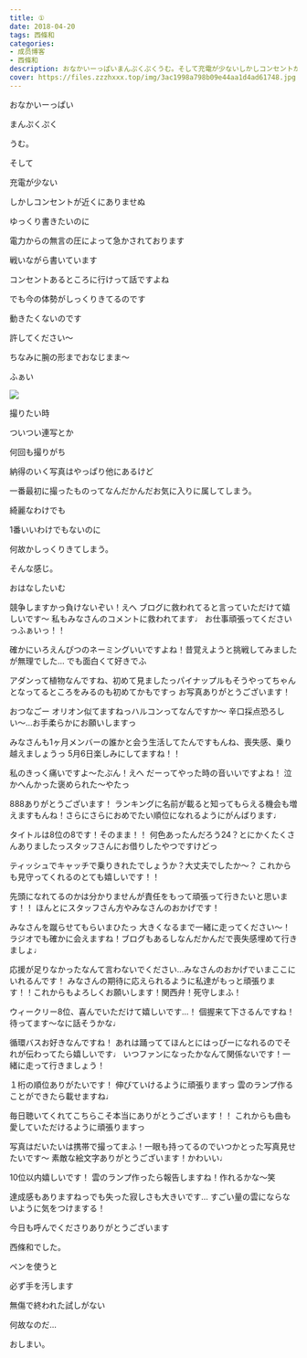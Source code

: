 ```yaml
---
title: ①
date: 2018-04-20
tags: 西條和
categories: 
- 成员博客
- 西條和
description: おなかいーっぱいまんぷくぷくうむ。そして充電が少ないしかしコンセントが近くにありませ...
cover: https://files.zzzhxxx.top/img/3ac1998a798b09e44aa1d4ad61748.jpg 
---
```










おなかいーっぱい










まんぷくぷく







うむ。






そして










充電が少ない










しかしコンセントが近くにありませぬ










ゆっくり書きたいのに









電力からの無言の圧によって急かされております








戦いながら書いています











コンセントあるところに行けって話ですよね









でも今の体勢がしっくりきてるのです









動きたくないのです








許してください〜










ちなみに腕の形までおなじまま〜










ふぁい






![](https://files.zzzhxxx.top/img/3ac1998a798b09e44aa1d4ad61748.jpg)






撮りたい時








ついつい連写とか








何回も撮りがち










納得のいく写真はやっぱり他にあるけど








一番最初に撮ったものってなんだかんだお気に入りに属してしまう。










綺麗なわけでも









1番いいわけでもないのに










何故かしっくりきてしまう。











そんな感じ。


















おはなしたいむ





競争しますかっ負けないぞい！えへ
ブログに救われてると言っていただけて嬉しいです〜
私もみなさんのコメントに救われてます♩
お仕事頑張ってくださいっふぁいっ！！





確かにいろえんぴつのネーミングいいですよね！昔覚えようと挑戦してみましたが無理でした…
でも面白くて好きでふ





アダンって植物なんですね、初めて見ましたっパイナップルもそうやってちゃんとなってるところをみるのも初めてかもですっ
お写真ありがとうございます！





おつなごー
オリオン似てますねっハルコンってなんですか〜
辛口採点恐ろしい〜…お手柔らかにお願いしますっ




みなさんも1ヶ月メンバーの誰かと会う生活してたんですもんね、喪失感、乗り越えましょうっ
5月6日楽しみにしてますね！！





私のきっく痛いですよ〜たぶん！えへ
だーってやった時の音いいですよね！
泣かへんかった褒められた〜やたっ






888ありがとうございます！
ランキングに名前が載ると知ってもらえる機会も増えますもんね！さらにさらにおめでたい順位になれるようにがんばります♩







タイトルは8位の8です！そのまま！！
何色あったんだろう24？とにかくたくさんありましたっスタッフさんにお借りしたやつですけどっ






ティッシュでキャッチで乗りきれたでしょうか？大丈夫でしたか〜？
これからも見守ってくれるのとても嬉しいです！！




先頭になれてるのかは分かりませんが責任をもって頑張って行きたいと思います！！
ほんとにスタッフさん方やみなさんのおかげです！




みなさんを蹴らせてもらいまひたっ
大きくなるまで一緒に走ってください〜！
ラジオでも確かに会えますね！ブログもあるしなんだかんだで喪失感埋めて行きましょ♩






応援が足りなかったなんて言わないでください…みなさんのおかげでいまここにいれるんです！
みなさんの期待に応えられるように私達がもっと頑張ります！！これからもよろしくお願いします！関西弁！死守しまふ！





ウィークリー8位、喜んでいただけて嬉しいです…！
個握来て下さるんですね！待ってます〜なに話そうかな♩






循環バスお好きなんですね！
あれは踊っててほんとにはっぴーになれるのでそれが伝わってたら嬉しいです♩
いつファンになったかなんて関係ないです！一緒に走って行きましょう！





１桁の順位ありがたいです！
伸びていけるように頑張りますっ
雲のランプ作ることができたら載せますね♩





毎日聴いてくれてこちらこそ本当にありがとうございます！！
これからも曲も愛していただけるように頑張りますっ





写真はだいたいは携帯で撮ってまふ！一眼も持ってるのでいつかとった写真見せたいです〜
素敵な絵文字ありがとうございます！かわいい♩



10位以内嬉しいです！
雲のランプ作ったら報告しますね！作れるかな〜笑




達成感もありますねっでも失った寂しさも大きいです…
すごい量の雲にならないように気をつけまする！












今日も呼んでくださりありがとうございます






西條和でした。









ペンを使うと








必ず手を汚します







無傷で終われた試しがない








何故なのだ…








おしまい。



